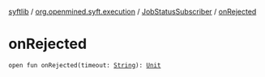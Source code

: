 [syftlib](../../index.md) / [org.openmined.syft.execution](../index.md) / [JobStatusSubscriber](index.md) / [onRejected](./on-rejected.md)

# onRejected

`open fun onRejected(timeout: `[`String`](https://kotlinlang.org/api/latest/jvm/stdlib/kotlin/-string/index.html)`): `[`Unit`](https://kotlinlang.org/api/latest/jvm/stdlib/kotlin/-unit/index.html)